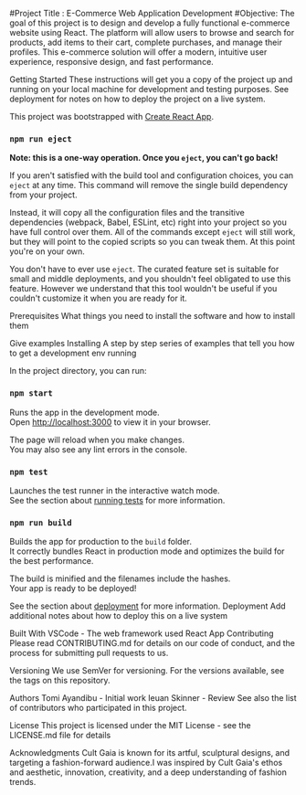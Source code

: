 #Project Title : E-Commerce Web Application Development
#Objective:
The goal of this project is to design and develop a fully functional e-commerce website using React. The platform will allow users to browse and search for products, add items to their cart, complete purchases, and manage their profiles. This e-commerce solution will offer a modern, intuitive user experience, responsive design, and fast performance.

Getting Started
These instructions will get you a copy of the project up and running on your local machine for development and testing purposes. See deployment for notes on how to deploy the project on a live system.

This project was bootstrapped with [Create React App](https://github.com/facebook/create-react-app).

### `npm run eject`

**Note: this is a one-way operation. Once you `eject`, you can't go back!**

If you aren't satisfied with the build tool and configuration choices, you can `eject` at any time. This command will remove the single build dependency from your project.

Instead, it will copy all the configuration files and the transitive dependencies (webpack, Babel, ESLint, etc) right into your project so you have full control over them. All of the commands except `eject` will still work, but they will point to the copied scripts so you can tweak them. At this point you're on your own.

You don't have to ever use `eject`. The curated feature set is suitable for small and middle deployments, and you shouldn't feel obligated to use this feature. However we understand that this tool wouldn't be useful if you couldn't customize it when you are ready for it.

Prerequisites
What things you need to install the software and how to install them

Give examples
Installing
A step by step series of examples that tell you how to get a development env running


In the project directory, you can run:

### `npm start`

Runs the app in the development mode.\
Open [http://localhost:3000](http://localhost:3000) to view it in your browser.

The page will reload when you make changes.\
You may also see any lint errors in the console.

### `npm test`

Launches the test runner in the interactive watch mode.\
See the section about [running tests](https://facebook.github.io/create-react-app/docs/running-tests) for more information.

### `npm run build`

Builds the app for production to the `build` folder.\
It correctly bundles React in production mode and optimizes the build for the best performance.

The build is minified and the filenames include the hashes.\
Your app is ready to be deployed!

See the section about [deployment](https://facebook.github.io/create-react-app/docs/deployment) for more information.
Deployment
Add additional notes about how to deploy this on a live system

Built With
VSCode - The web framework used
React App
Contributing
Please read CONTRIBUTING.md for details on our code of conduct, and the process for submitting pull requests to us.

Versioning
We use SemVer for versioning. For the versions available, see the tags on this repository.

Authors
Tomi Ayandibu - Initial work 
Ieuan Skinner - Review
See also the list of contributors who participated in this project.

License
This project is licensed under the MIT License - see the LICENSE.md file for details

Acknowledgments
Cult Gaia is known for its artful, sculptural designs, and targeting a fashion-forward audience.I was inspired by Cult Gaia's ethos and aesthetic, innovation, creativity, and a deep understanding of fashion trends. 
